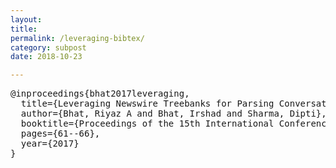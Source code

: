 ```yaml
---
layout: 
title: 
permalink: /leveraging-bibtex/
category: subpost
date: 2018-10-23

---
```


<pre>
@inproceedings{bhat2017leveraging,
  title={Leveraging Newswire Treebanks for Parsing Conversational Data with Argument Scrambling},
  author={Bhat, Riyaz A and Bhat, Irshad and Sharma, Dipti},
  booktitle={Proceedings of the 15th International Conference on Parsing Technologies},
  pages={61--66},
  year={2017}
}
</pre>
